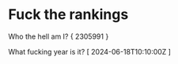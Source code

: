 # Fuck the rankings

Who the hell am I?
{ 2305991 }

What fucking year is it?
[ 2024-06-18T10:10:00Z ]
